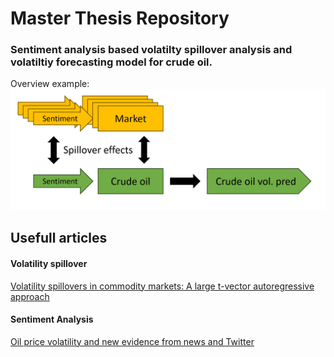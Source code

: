 # Master Thesis Repository



### Sentiment analysis based volatilty spillover analysis and volatiltiy forecasting model for crude oil.

Overview example:
![Overview](Overview.png)

## Usefull articles

#### Volatility spillover

[Volatility spillovers in commodity markets: A large t-vector autoregressive approach](https://www.sciencedirect.com/science/article/pii/S0140988319303500?ref=pdf_download&fr=RR-2&rr=81f715e65ea71bfa)

#### Sentiment Analysis

[Oil price volatility and new evidence from news and Twitter](https://www.sciencedirect.com/science/article/pii/S0140988323002098?ref=pdf_download&fr=RR-2&rr=81fbb4f16e03569a)